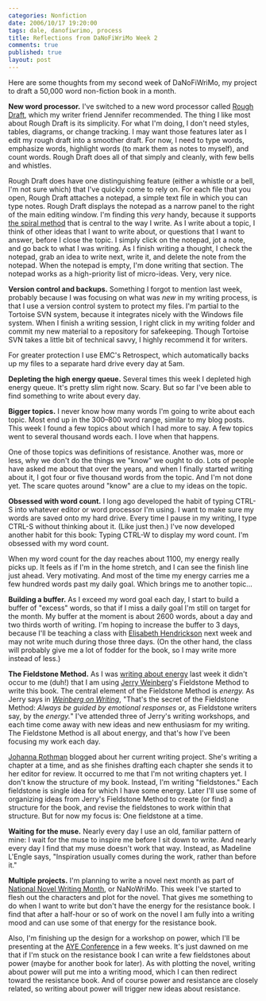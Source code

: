 ```yaml
--- 
categories: Nonfiction
date: 2006/10/17 19:20:00
tags: dale, danofiwrimo, process
title: Reflections from DaNoFiWriMo Week 2
comments: true
published: true
layout: post
---
```


Here are some thoughts from my second week of DaNoFiWriMo, my project to draft a 50,000 word non-fiction book in a month.

<strong>New word processor.</strong>  I've switched to a new word processor called <a href="http://www.richardsalsbury.com/">Rough Draft</a>, which my writer friend Jennifer recommended.  The thing I like most about Rough Draft is its simplicity.  For what I'm doing, I don't need styles, tables, diagrams, or change tracking.  I may want those features later as I edit my rough draft into a smoother draft.  For now, I need to type words, emphasize words, highlight words (to mark them as notes to myself), and count words.  Rough Draft does all of that simply and cleanly, with few bells and whistles.

Rough Draft does have one distinguishing feature (either a whistle or a bell, I'm not sure which) that I've quickly come to rely on.  For each file that you open, Rough Draft attaches a notepad, a simple text file in which you can type notes.  Rough Draft displays the notepad as a narrow panel to the right of the main editing window.  I'm finding this <em>very</em> handy, because it supports <a href="http://www.dhemery.com/dalewriting/2004/03/spiral_method">the spiral method</a> that is central to the way I write.  As I write about a topic, I think of other ideas that I want to write about, or questions that I want to answer, before I close the topic.  I simply click on the notepad, jot a note, and go back to what I was writing.  As I finish writing a thought, I check the notepad, grab an idea to write next, write it, and delete the note from the notepad.  When the notepad is empty, I'm done writing that section.  The notepad works as a high-priority list of micro-ideas.  Very, very nice.

<strong>Version control and backups.</strong>  Something I forgot to mention last week, probably because I was focusing on what was <em>new</em> in my writing process, is that I use a version control system to protect my files.  I'm partial to the Tortoise SVN system, because it integrates nicely with the Windows file system.  When I finish a writing session, I right click in my writing folder and commit my new material to a repository for safekeeping.  Though Tortoise SVN takes a little bit of technical savvy, I highly recommend it for writers.

For greater protection I use EMC's Retrospect, which automatically backs up my files to a separate hard drive every day at 5am.

<strong>Depleting the high energy queue.</strong>  Several times this week I depleted high energy queue.  It's pretty slim right now.  Scary.  But so far I've been able to find something to write about every day.

<strong>Bigger topics.</strong>  I never know how many words I'm going to write about each topic.  Most end up in the 300–800 word range, similar to my blog posts.  This week I found a few topics about which I had more to say.  A few topics went to several thousand words each.  I love when that happens.

One of those topics was definitions of resistance.  Another was, more or less, why we don't do the things we "know" we ought to do.  Lots of people have asked me about that over the years, and when I finally started writing about it, I got four or five thousand words from the topic.  And I'm not done yet.  The scare quotes around "know" are a clue to my ideas on the topic.

<strong>Obsessed with word count.</strong>  I long ago developed the habit of typing CTRL-S into whatever editor or word processor I'm using.  I want to make sure my words are saved onto my hard drive.  Every time I pause in my writing, I type CTRL-S without thinking about it.  (Like just then.)  I've now developed another habit for this book:  Typing CTRL-W to display my word count.  I'm obsessed with my word count.

When my word count for the day reaches about 1100, my energy really picks up.  It feels as if I'm in the home stretch, and I can see the finish line just ahead.  Very motivating.  And most of the time my energy carries me a few hundred words past my daily goal.  Which brings me to another topic...

<strong>Building a buffer.</strong>  As I exceed my word goal each day, I start to build a buffer of "excess" words, so that if I miss a daily goal I'm still on target for the month.  My buffer at the moment is about 2600 words, about a day and two thirds worth of writing.  I'm hoping to increase the buffer to 3 days, because I'll be teaching a class with <a href="http://www.qualitytree.com">Elisabeth Hendrickson</a> next week and may not write much during those three days.  (On the other hand, the class will probably give me a lot of fodder for the book, so I may write more instead of less.)

<strong>The Fieldstone Method.</strong>  As I was <a href="http://www.dhemery.com/dalewriting/2006/10/week1">writing about energy</a> last week it didn't occur to me (duh!) that I am using <a href="http://www.geraldmweinberg.com">Jerry Weinberg</a>'s Fieldstone Method to write this book.  The central element of the Fieldstone Method is <em>energy.</em>  As Jerry says in <em><a href="http://www.amazon.com/exec/obidos/ASIN/093263365X/dalehemer-20">Weinberg on Writing</a></em>, "That's the secret of the Fieldstone Method:  <em>Always be guided by emotional responses</em> or, as Fieldstone writers say, by the <em>energy.</em>"  I've attended three of Jerry's writing workshops, and each time come away with new ideas and new enthusiasm for my writing.  The Fieldstone Method is all about energy, and that's how I've been focusing my work each day.

<a href="http://www.jrothman.com/weblog/2006/10/more-observations-on-writing.html">Johanna Rothman</a> blogged about her current writing project.  She's writing a chapter at a time, and as she finishes drafting each chapter she sends it to her editor for review.  It occurred to me that I'm not writing chapters yet.  I don't know the structure of my book.  Instead, I'm writing "fieldstones."  Each fieldstone is single idea for which I have some energy.  Later I'll use some of organizing ideas from Jerry's Fieldstone Method to create (or find) a structure for the book, and revise the fieldstones to work within that structure.  But for now my focus is:  One fieldstone at a time.

<strong>Waiting for the muse.</strong>  Nearly every day I use an old, familiar pattern of mine:  I wait for the muse to inspire me before I sit down to write.  And nearly every day I find that my muse doesn't work that way.  Instead, as Madeline L'Engle says, "Inspiration usually comes during the work, rather than before it."

<strong>Multiple projects.</strong>  I'm planning to write a novel next month as part of <a href="http://www.nanowrimo.com">National Novel Writing Month</a>, or NaNoWriMo.  This week I've started to flesh out the characters and plot for the novel.  That gives me something to do when I want to write but don't have the energy for the resistance book.  I find that after a half-hour or so of work on the novel I am fully into a writing mood and can use some of that energy for the resistance book.

Also, I'm finishing up the design for a workshop on power, which I'll be presenting at the <a href="http://www.ayeconference.com">AYE Conference</a> in a few weeks.  It's just dawned on me that if I'm stuck on the resistance book I can write a few fieldstones about power (maybe for another book for later).  As with plotting the novel, writing about power will put me into a writing mood, which I can then redirect toward the resistance book.  And of course power and resistance are closely related, so writing about power will trigger new ideas about resistance.
